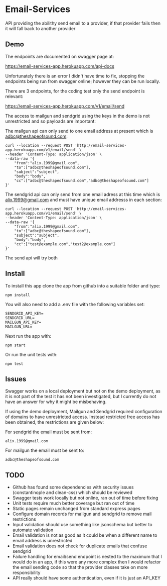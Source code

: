# Email-Services
API providing the abilithy send email to a provider, if that provider fails then it will fall back to another provider

## Demo
The endpoints are documented on swagger page at:

https://email-services-app.herokuapp.com/api-docs

Unfortunately there is an error I didn't have time to fix, stopping the endpoints 
being run from swagger online; however they can be run locally.

There are 3 endpoints, for the coding test only the send endpoint is relevant:

https://email-services-app.herokuapp.com/v1/email/send

The access to mailgun and sendgrid using the keys in
the demo is not unrestricted and so payloads are important:

The mailgun api can only send to one email address at present which is adbc@theshapeofsound.com:

```
curl --location --request POST 'http://email-services-app.herokuapp.com/v1/email/send' \
--header 'Content-Type: application/json' \
--data-raw '{
	"from":"alix.1999@gmail.com",
	"to":["adbc@theshapeofsound.com"],
	"subject":"subject",
	"body":"body",
	"cc":["adbc@theshapeofsound.com","adbc@theshapeofsound.com"]
}'
```

The sendgrid api can only send from one email adress at this time which is alix.1999@gmail.com and
must have unique email addresss in each section:

```
curl --location --request POST 'http://email-services-app.herokuapp.com/v1/email/send' \
--header 'Content-Type: application/json' \
--data-raw '{
	"from":"alix.1999@gmail.com",
	"to":["adbc@theshapeofsound.com"],
	"subject":"subject",
	"body":"body",
	"cc":["test@example.com","test2@example.com"]
}'
```

The send api will try both

## Install

To install this app clone the app from github into a suitable folder and type:

```
npm install
```

You will also need to add a .env file with the following variables set:
```
SENDGRID_API_KEY=
SENDGRID_URL=
MAILGUN_API_KEY=
MAILGUN_URL=
```

Next run the app with:

```
npm start
```

Or run the unit tests with:

```
npm test
```

## Issues

Swagger works on a local deployment but not on the demo deployment, as it is not
part of the test it has not been investigated, but I currently do not have an
answer for why it might be misbehaving.

If using the demo deployment, Mailgun and Sendgrid required configuration of domains 
to have unrestricted access. Instead restricted free access has been obtained, 
the restrictions are given below:

For sendgrid the email must be sent from:

    alix.1999@gmail.com

For mailgun the email must be sent to:

    adbc@theshapeofsound.com

## TODO
 
   * Github has found some dependencies with security issues (constantinople and clean-css) which should be reviewed
   * Swagger tests work locally but not online, ran out of time before fixing
   * Unit tests require much better coverage but ran out of time
   * Static pages remain unchanged from standard express pages
   * Configure domain records for mailgun and sendgrid to remove mail restrictions
   * Input validation should use something like jsonschema but better to automate validation
   * Email validation is not as good as it could be when a different name to email address is unrestricted
   * Email validation does not check for duplicate emails that confuse sendgrid
   * Failure handling for email/send endpoint is nested to the maximum that I would do in an app, if this
   were any more complex then I would refactor the email sending code so that the provider classes take 
   on more responsibility
   * API really should have some authentication, even if it is just an API_KEY






